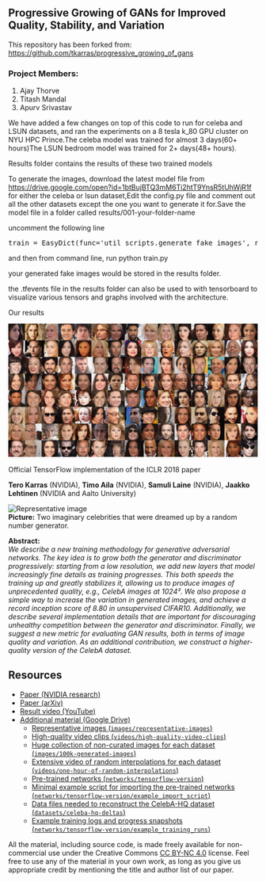 ## Progressive Growing of GANs for Improved Quality, Stability, and Variation<br>

This repository has been forked from: https://github.com/tkarras/progressive_growing_of_gans

### Project Members:
   1. Ajay Thorve
   2. Titash Mandal
   3. Apurv Srivastav


We have added a few changes on top of this code to run for celeba and LSUN datasets, and ran the experiments on a 8 tesla k_80 GPU cluster on NYU HPC Prince.The celeba model was trained for almost 3 days(60+ hours)The LSUN bedroom model was trained for 2+ days(48+ hours).

Results folder contains the results of these two trained models




To generate the images, download the latest model file from https://drive.google.com/open?id=1btBujBTQ3mM6Ti2htT9YnsR5tUhWjR1f for either the celeba or lsun dataset,Edit the config.py file and comment out all the other datasets except the one you want to generate it for.Save the model file in a folder called results/001-your-folder-name

uncomment the following line 
<pre>train = EasyDict(func='util_scripts.generate_fake_images', run_id=1, grid_size=[15,8], num_pngs=15, image_shrink=1); num_gpus = 1; desc = 'fake-grids-' + str(train.run_id)</pre>

and then from command line, run python train.py

your generated fake images would be stored in the results folder.


the .tfevents file in the results folder can also be used to with tensorboard to visualize various tensors and graphs involved with the architecture.


Our results

![celeba](results/024-fake-grids-15/015-pgan-celeba-preset-v2-8gpus-fp16-GRAPH-HIST-network-final-000014.png)

 Official TensorFlow implementation of the ICLR 2018 paper</i>

**Tero Karras** (NVIDIA), **Timo Aila** (NVIDIA), **Samuli Laine** (NVIDIA), **Jaakko Lehtinen** (NVIDIA and Aalto University)

![Representative image](https://raw.githubusercontent.com/tkarras/progressive_growing_of_gans/master/representative_image_512x256.png)<br>
**Picture:** Two imaginary celebrities that were dreamed up by a random number generator.

**Abstract:**<br>
*We describe a new training methodology for generative adversarial networks. The key idea is to grow both the generator and discriminator progressively: starting from a low resolution, we add new layers that model increasingly fine details as training progresses. This both speeds the training up and greatly stabilizes it, allowing us to produce images of unprecedented quality, e.g., CelebA images at 1024². We also propose a simple way to increase the variation in generated images, and achieve a record inception score of 8.80 in unsupervised CIFAR10. Additionally, we describe several implementation details that are important for discouraging unhealthy competition between the generator and discriminator. Finally, we suggest a new metric for evaluating GAN results, both in terms of image quality and variation. As an additional contribution, we construct a higher-quality version of the CelebA dataset.*

## Resources

* [Paper (NVIDIA research)](http://research.nvidia.com/publication/2017-10_Progressive-Growing-of)
* [Paper (arXiv)](http://arxiv.org/abs/1710.10196)
* [Result video (YouTube)](https://youtu.be/G06dEcZ-QTg)
* [Additional material (Google Drive)](https://drive.google.com/open?id=0B4qLcYyJmiz0NHFULTdYc05lX0U)
  * [Representative images (`images/representative-images`)](https://drive.google.com/open?id=0B4qLcYyJmiz0UE9zVHduWFVORlk)
  * [High-quality video clips (`videos/high-quality-video-clips`)](https://drive.google.com/open?id=1gQu3O8ZhC-nko8wLFgcNqcwMnRYL_z85)
  * [Huge collection of non-curated  images for each dataset (`images/100k-generated-images`)](https://drive.google.com/open?id=1j6uZ_a6zci0HyKZdpDq9kSa8VihtEPCp)
  * [Extensive video of random interpolations for each dataset (`videos/one-hour-of-random-interpolations`)](https://drive.google.com/open?id=1gAb3oqpaQFHZTwPUXHPIfBIP8eIeWNrI)
  * [Pre-trained networks (`networks/tensorflow-version`)](https://drive.google.com/open?id=15hvzxt_XxuokSmj0uO4xxMTMWVc0cIMU)
  * [Minimal example script for importing the pre-trained networks (`networks/tensorflow-version/example_import_script`)](https://drive.google.com/open?id=1A79qKDTFp6pExe4gTSgBsEOkxwa2oes_)
  * [Data files needed to reconstruct the CelebA-HQ dataset (`datasets/celeba-hq-deltas`)](https://drive.google.com/open?id=0B4qLcYyJmiz0TXY1NG02bzZVRGs)
  * [Example training logs and progress snapshots (`networks/tensorflow-version/example_training_runs`)](https://drive.google.com/open?id=1A9SKoQ7Xu2fqK22GHdMw8LZTh6qLvR7H)

All the material, including source code, is made freely available for non-commercial use under the Creative Commons [CC BY-NC 4.0](https://creativecommons.org/licenses/by-nc/4.0/legalcode) license. Feel free to use any of the material in your own work, as long as you give us appropriate credit by mentioning the title and author list of our paper.

